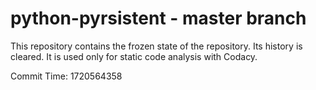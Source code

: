 # python-pyrsistent - master branch

This repository contains the frozen state of the repository.
Its history is cleared. It is used only for static code
analysis with Codacy.

Commit Time: 1720564358